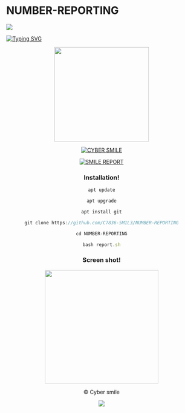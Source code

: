 # NUMBER-REPORTING

<p>
<img src= "https://camo.githubusercontent.com/71b837571c48af3aa60a73dbc9d5936aa359d78efbfa8a6743cbbbc16b80ef4d/68747470733a2f2f63646e2e646973636f72646170702e636f6d2f6174746163686d656e74732f3830353930323039333930363630383138362f3830353931333937323533353539303932322f74656e6f722e676966"/>
</p>

[![Typing SVG](https://readme-typing-svg.herokuapp.com?color=%23000000&lines=SMILE+-+REPORT!..;Number+banning+and+unbanning+tool!;This+tool+only+for+educational+purposes!;Dont+use+illegally!...;coded+by+cyber+smile+%3A)](https://git.io/typing-svg)

<div align="center">
  <img border-radius: 15px src="https://telegra.ph/file/3ea498a9c84fee2e76785.jpg" width="250" height="250"/>
 <p align="center">
 
<p align="center">
<a href="https://wa.me/+919495748677"><img title="CYBER SMILE" src="https://img.shields.io/badge/Cyber_smile-Contact me-CYBER SMILE/SMILE%20MON?color=Blue&style=for-the-badge&logo=whatsapp"></a>
 </p>
  
<a href="#"><img title="SMILE REPORT"
 src="https://img.shields.io/badge/-SMILE%20REPORT-black?&style=for-the-badge"></a>


### Installation!

```js
apt update

apt upgrade

apt install git

git clone https://github.com/C7836-5M1L3/NUMBER-REPORTING

cd NUMBER-REPORTING

bash report.sh
```

### Screen shot!

<div align="center">
  <img border-radius: 15px src="https://telegra.ph/file/4b125dcb8a52761d2c1b4.jpg" width="300" height="300"/>


© Cyber smile

<p>
<img src= "https://camo.githubusercontent.com/71b837571c48af3aa60a73dbc9d5936aa359d78efbfa8a6743cbbbc16b80ef4d/68747470733a2f2f63646e2e646973636f72646170702e636f6d2f6174746163686d656e74732f3830353930323039333930363630383138362f3830353931333937323533353539303932322f74656e6f722e676966"/>
</p>
